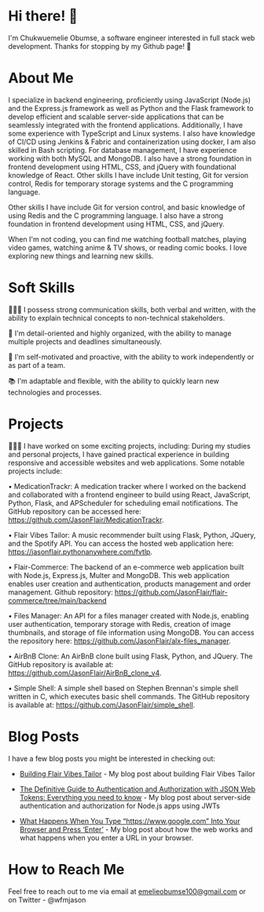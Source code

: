 # Hi there! 👋

I'm Chukwuemelie Obumse, a software engineer interested in full stack web development. Thanks for stopping by my Github page! 🚀

# About Me

I specialize in backend engineering, proficiently using JavaScript (Node.js) and the Express.js framework as well as Python and the Flask framework to develop efficient and scalable server-side applications that can be seamlessly integrated with the frontend applications. Additionally, I have some experience with TypeScript and Linux systems. I also have knowledge of CI/CD using Jenkins & Fabric and containerization using docker, I am also skilled in Bash scripting. For database management, I have experience working with both MySQL and MongoDB. I also have a strong foundation in frontend development using HTML, CSS, and jQuery with foundational knowledge of React. Other skills I have include Unit testing, Git for version control, Redis for temporary storage systems and the C programming language.

Other skills I have include Git for version control, and basic knowledge of using Redis and the C programming language. I also have a strong foundation in frontend development using HTML, CSS, and jQuery.

When I'm not coding, you can find me watching football matches, playing video games, watching anime & TV shows, or reading comic books. I love exploring new things and learning new skills.

# Soft Skills

👨🏾‍💼 I possess strong communication skills, both verbal and written, with the ability to explain technical concepts to non-technical stakeholders.

📝 I'm detail-oriented and highly organized, with the ability to manage multiple projects and deadlines simultaneously.

💪 I'm self-motivated and proactive, with the ability to work independently or as part of a team.

📚 I'm adaptable and flexible, with the ability to quickly learn new technologies and processes.

# Projects

👨🏾‍💻 I have worked on some exciting projects, including:
During my studies and personal projects, I have gained practical experience in building responsive and accessible websites and web applications. Some notable projects include:

•	MedicationTrackr: A medication tracker where I worked on the backend and collaborated with a frontend engineer to build using React, JavaScript, Python, Flask, and APScheduler for scheduling email notifications. The GitHub repository can be accessed here: https://github.com/JasonFlair/MedicationTrackr.

•	Flair Vibes Tailor: A music recommender built using Flask, Python, JQuery, and the Spotify API. You can access the hosted web application here: https://jasonflair.pythonanywhere.com/fvtlp. 

•	Flair-Commerce: The backend of an e-commerce web application built with Node.js, Express.js, Multer and MongoDB. This web application enables user creation and authentication, products management and order management. Github repository: https://github.com/JasonFlair/flair-commerce/tree/main/backend

•	Files Manager: An API for a files manager created with Node.js, enabling user authentication, temporary storage with Redis, creation of image thumbnails, and storage of file information using MongoDB. You can access the repository here: https://github.com/JasonFlair/alx-files_manager.

•	AirBnB Clone: An AirBnB clone built using Flask, Python, and JQuery. The GitHub repository is available at: https://github.com/JasonFlair/AirBnB_clone_v4.

•	Simple Shell: A simple shell based on Stephen Brennan's simple shell written in C, which executes basic shell commands. The GitHub repository is available at: https://github.com/JasonFlair/simple_shell.


# Blog Posts

I have a few blog posts you might be interested in checking out:

- [Building Flair Vibes Tailor](https://medium.com/@emelieobumse100/building-flair-vibes-tailor-a-personalised-music-recommender-c3a0f042faa2) - My blog post about building Flair Vibes Tailor
- [The Definitive Guide to Authentication and Authorization with JSON Web Tokens: Everything you need to know](https://medium.com/@emelieobumse100/the-definitive-guide-to-authentication-and-authorization-with-json-web-tokens-everything-you-need-5bc7795cb668) - My blog post about server-side authentication and authorization for Node.js apps using JWTs

- [What Happens When You Type “https://www.google.com” Into Your Browser and Press ‘Enter’](https://medium.com/@emelieobumse100/what-happens-when-you-type-https-www-google-com-into-your-browser-and-press-enter-bc0b0d8c7d08) - My blog post about how the web works and what happens when you enter a URL in your browser.



# How to Reach Me

Feel free to reach out to me via email at emelieobumse100@gmail.com or on Twitter - @wfmjason
